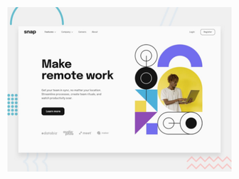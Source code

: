
![Design preview for the Intro section with dropdown navigation coding challenge](./design/desktop-preview.jpg)
